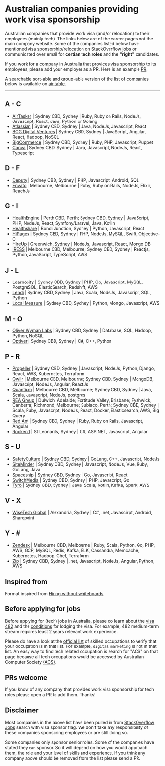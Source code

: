 # Australian companies providing work visa sponsorship

Australian companies that provide work visa (and/or relocation) to their employees (mainly tech).
The links below are of the career pages not the main company website. Some of the companies listed below have mentioned visa sponsorship/relocation on StackOverflow jobs or communicated over email for **certian tech roles** and the **"right"** candidates. 

If you work for a company in Australia that provices visa sponsorship to its employees, please add your employer as a PR. Here is an example [PR](https://github.com/geshan/au-companies-providing-work-visa-sponsorship/pull/32). 

A searchable sort-able and group-able version of the list of companies below is available on [air table](https://airtable.com/shrgB7IeiaGmIkGug/tblimdYn6HhmTYmD3).

---

## A - C
- [AirTasker](https://www.airtasker.com/careers/) | Sydney CBD, Sydney |  Ruby, Ruby on Rails, NodeJs, Javascript, React, Java, Python or Golang
- [Atlassian](https://www.atlassian.com/company/careers/sydney) | Sydney CBD, Sydney | Java, NodeJs, Javascript, React
- [BCG Digital Ventures](https://careers.bcgdv.com/locations/sydney/) | Sydney CBD, Sydney | JavaScript, Angular, React, Hadoop, NoSQL
- [BigCommerce](https://www.bigcommerce.com/careers/) | Sydney CBD, Sydney |  Ruby, PHP, Javascript, Puppet
- [Canva](https://www.canva.com/careers/) | Sydney CBD, Sydney | Java, Javascript, NodeJs, React, Typescript

## D - F
- [Deputy](https://www.deputy.com/au/careers) | Sydney CBD, Sydney |  PHP, Javascript, Android, SQL
- [Envato](https://envato.com/careers/) | Melbourne, Melbourne | Ruby, Ruby on Rails, NodeJs, Elixir, ReachJs

## G - I
- [HealthEngine](https://careers.healthengine.com.au/opportunities/) | Perth CBD, Perth; Sydney CBD, Sydney | JavaScript, PHP, NodeJs, React, Symfony/Laravel, Java, Kotlin
- [Healthshare](http://www.healthsharedigital.com/careers/) | Bondi Junction, Sydney | Python, Javascript, React
- [HiPages](https://hipagesgroup.com.au/careers/) | Sydney CBD, Sydney | PHP, NodeJs, MySQL, Swift, Objective-C
- [HireUp](https://hireup.com.au/) | Greenwich, Sydney | NodeJs, Javascript, React, Mongo DB
- [IRESS](https://www.iress.com/au/company/join-us/) | Melbourne CBD, Melbourne; Sydney CBD, Sydney | Reactjs, Python, JavaScript, TypeScript, AWS

## J - L
- [Learnosity](https://learnosity.com/company/careers/) | Sydney CBD, Sydney | PHP, Go, Javascript, MySQL, PostgreSQL, ElasticSearch, Redshift, AWS
- [Lendi](https://lendi.recruiterbox.com/) | Sydney CBD, Sydney | Java, Scala, NodeJs, Javascript, SQL, Python
- [Local Measure](https://www.localmeasure.com/company/careers) | Sydney CBD, Sydney | Python, Mongo, Javascript, AWS

## M - O
- [Oliver Wyman Labs](https://tech.labs.oliverwyman.com/ow-join/join-us/) | Sydney CBD, Sydney | Database, SQL, Hadoop, Python, NoSQL
- [Optiver](https://www.optiver.com/ap/en/job-opportunities/all/all/Sydney/) | Sydney CBD, Sydney | C#, C++, Python

## P - R
- [Propeller](https://www.propelleraero.com/jobs/sydney/) | Sydney CBD, Sydney | Javascript, NodeJs, Python, Django, React, AWS, Kubernetes, Terraform 
- [Qwilr](https://qwilr.com/jobs/) | Melbourne CBD, Melbourne; Sydney CBD, Sydney | MongoDB, Javascript, NodeJs, Angular, ReactJs
- [Quantium](https://www.quantium.com/careers/) | Melbourne CBD, Melbourne; Sydney CBD, Sydney | Java, Scala, Javascript, NodeJs, postgres
- [REA Group](https://www.rea-group.com/careers/) | Dulwich, Adelaide; Fortitude Valley, Brisbane; Fyshwick, Canberra; Richmond, Melbourne; Subiaco, Perth; Sydney CBD, Sydney | Scala, Ruby, Javascript, NodeJs, React, Docker, Elasticsearch, AWS, Big Query
- [Red Ant](https://redant.com.au/jobs/) | Sydney CBD, Sydney | Ruby, Ruby on Rails, Javascript, Angular
- [Rockend](https://www.rockend.com/careers) | St Leonards, Sydney | C#, ASP.NET, Javascript, Angular

## S - U
- [SafetyCulture](https://safetyculture.com/careers/) | Sydney CBD, Sydney | GoLang, C++, Javascript, NodeJs
- [SiteMinder](https://www.siteminder.com/jobs/) | Sydney CBD, Sydney | Javascript, NodeJs, Vue, Ruby, GoLang, Java
- [Spaceship](https://www.spaceship.com.au/careers) | Sydney CBD, Sydney | Go, Javascript, React
- [SwitchMedia](https://www.switch.tv/careers/) | Sydney CBD, Sydney | PHP, Javascript, Go
- [Tyro](https://www.tyro.com/careers/) | Sydney CBD, Sydney | Java, Scala, Kotlin, Kafka, Spark, AWS

## V - X
- [WiseTech Global](https://www.wisetechglobal.com/careers/current-openings) | Alexandria, Sydney | C#, .net, Javascirpt, Android, Sharepoint

## Y - \#
- [Zendesk](https://www.zendesk.com/jobs/melbourne/) | Melbourne CBD, Melbourne | Ruby, Scala, Python, Go, PHP, AWS, GCP, MySQL, Redis, Kafka, ELK, Cassandra, Memcache, Kubernetes, Hadoop, Chef, Terraform
- [Zip](https://zip.co/careers) | Sydney CBD, Sydney | .net, Javascript, NodeJs, Angular, Python, AWS

## Inspired from

Format inspired from [Hiring without whiteboards](https://github.com/poteto/hiring-without-whiteboards)

## Before applying for jobs

Before applying for (tech) jobs in Australia, please do learn about the [visa 482](https://immi.homeaffairs.gov.au/visas/getting-a-visa/visa-listing/temporary-skill-shortage-482) and the [conditions](https://immi.homeaffairs.gov.au/visas/getting-a-visa/visa-listing/temporary-skill-shortage-482/medium-term-stream) for lodging the visa. For example, 482 medium-term stream requires least 2 years relevant work experience.

Please do have a look at the [official list](https://archive.homeaffairs.gov.au/trav/work/work/skills-assessment-and-assessing-authorities/skilled-occupations-lists/combined-stsol-mltssl) of skilled occupations to verify that your occupation is in that list. For example, `digital marketing` is not in that list. An easy way to find tech related occupation is search for "ACS" on that page because all tech occupations would be accessed by Australian Computer Society [(ACS)](https://www.acs.org.au/).

## PRs welcome

If you know of any company that provides work visa sponsorship for tech roles please open a PR to add them. Thanks!

## Disclaimer

Most companies in the above list have been pulled in from [StackOverflow Jobs](https://stackoverflow.com/jobs?l=Australia&d=50&u=Km&v=true) search with visa sponsor flag. We don't take any responsibility of these companies sponsoring employees or are still doing so. 

Some companies only sponsor senior roles. Some of the companies have stated they `can` sponsor. So it will depend on how you would approach them, the role and your level of skills and experience. If you think any company above should be removed from the list please send a PR.
 
